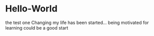 # Hello-World
the test one
Changing my life has been started...
being motivated for learning could be a good start 
